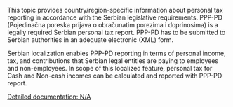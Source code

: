 This topic provides country/region-specific information about personal tax reporting in accordance with the Serbian legislative requirements. PPP-PD (Pojedinačna poreska prijava o obračunatim porezima i doprinosima) is a legally required Serbian personal tax report. PPP-PD has to be submitted to Serbian authorities in an adequate electronic (XML) form.

Serbian localization enables PPP-PD reporting in terms of personal income, tax, and contributions that Serbian legal entities are paying to employees and non-employees. In scope of this localized feature, personal tax for Cash and Non-cash incomes can be calculated and reported with PPP-PD report.

[Detailed documentation: N/A]()